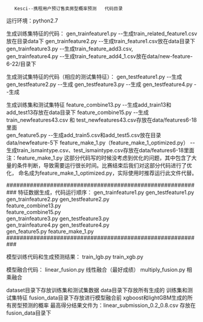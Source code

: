 
       Kesci--携程用户预订售卖房型概率预测   代码目录

运行环境：python2.7

生成训练集特征的代码：
gen_trainfeature1.py   --生成train_related_feature1.csv放在目录data下
gen_trainfeature2.py   --生成train_feature1.csv放在data目录下
gen_trainfeature3.py   --生成train_feature_add3.csv,  
gen_trainfeature4.py   --生成train_feature_add4_1.csv放在data/new-feature-6-22/目录下

生成测试集特征的代码（相应的测试集特征）：
gen_testfeature1.py    --生成
gen_testfeature2.py    --生成
gen_testfeature3.py    --生成
gen_testfeature4.py    --生成

生成训练集和测试集特征
feature_combine13.py   --生成add_train13和add_test13存放在data目录下
feature_combine15.py   --生成train_newfeatures43.csv  和 test_newfeatures43.csv存放在data/features6-18里面   
gen_feature5.py        --生成add_train5.csv和add_test5.csv放在目录  data/newfeature-5下
feature_make_1.py（feature_make_1_optimized.py）  --生成train_ismaintype.csv、test_ismaintype.csv存放在data/features6-18里面
注：feature_make_1.py 这部分代码写的时候没考虑到优化的问题，其中包含了大量的条件判断，导致需要运行很长时间。比赛结束后我们对这部分代码进行了优化，
命名成为feature_make_1_optimized.py，实际使用时推荐运行此文件代替。
                              
###########################################################
特征数据生成，代码运行顺序：
gen_trainfeature1.py   gen_testfeature1.py    
gen_trainfeature2.py   gen_testfeature2.py  
feature_combine13.py    
feature_combine15.py   
gen_trainfeature3.py   gen_testfeature3.py    
gen_trainfeature4.py   gen_testfeature4.py    
gen_feature5.py
feature_make_1.py
###########################################################

模型训练代码和生成预测结果：
train_lgb.py
train_xgb.py

模型融合代码：
linear_fusion.py   线性融合（最好成绩）
multiply_fusion.py  相乘融合

dataset目录下存放训练集和测试集数据
data目录下存放所有生成的 训练集和测试集特征
fusion_data目录下存放进行模型融合前  xgboost和lightGBM生成的所有房型预测的概率
最高得分结果文件为：linear_submission_0.2_0.8.csv 存放在fusion_data目录下


